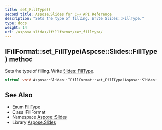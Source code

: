 ```yaml
---
title: set_FillType()
second_title: Aspose.Slides for C++ API Reference
description: "Sets the type of filling. Write Slides::FillType."
type: docs
weight: 14
url: /aspose.slides/ifillformat/set_filltype/
---
```

## IFillFormat::set_FillType(Aspose::Slides::FillType) method


Sets the type of filling. Write [Slides::FillType](../../filltype/).

```cpp
virtual void Aspose::Slides::IFillFormat::set_FillType(Aspose::Slides::FillType value)=0
```

## See Also

* Enum [FillType](../../filltype/)
* Class [IFillFormat](../)
* Namespace [Aspose::Slides](../../)
* Library [Aspose.Slides](../../../)